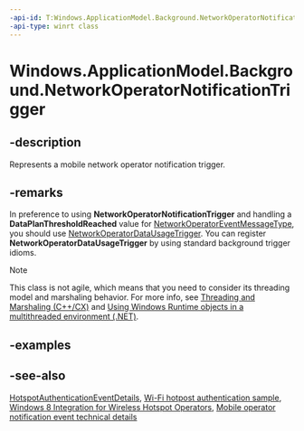 ```yaml
---
-api-id: T:Windows.ApplicationModel.Background.NetworkOperatorNotificationTrigger
-api-type: winrt class
---
```


<!-- Class syntax.
public class NetworkOperatorNotificationTrigger : Windows.ApplicationModel.Background.IBackgroundTrigger, Windows.ApplicationModel.Background.INetworkOperatorNotificationTrigger
-->

# Windows.ApplicationModel.Background.NetworkOperatorNotificationTrigger

## -description
Represents a mobile network operator notification trigger.

## -remarks
In preference to using **NetworkOperatorNotificationTrigger** and handling a **DataPlanThresholdReached** value for [NetworkOperatorEventMessageType](../windows.networking.networkoperators/networkoperatoreventmessagetype.md), you should use [NetworkOperatorDataUsageTrigger](networkoperatordatausagetrigger.md). You can register **NetworkOperatorDataUsageTrigger** by using standard background trigger idioms.

<!-- confirmed -->
> [!NOTE]
> This class is not agile, which means that you need to consider its threading model and marshaling behavior. For more info, see [Threading and Marshaling (C++/CX)](/cpp/cppcx/threading-and-marshaling-c-cx) and [Using Windows Runtime objects in a multithreaded environment (.NET)](/windows/uwp/threading-async/using-windows-runtime-objects-in-a-multithreaded-environment).

## -examples

## -see-also
[HotspotAuthenticationEventDetails](../windows.networking.networkoperators/hotspotauthenticationeventdetails.md), [Wi-Fi hotpost authentication sample](/samples/microsoft/windows-universal-samples/hotspotauthentication/), [Windows 8 Integration for Wireless Hotspot Operators](/windows-hardware/drivers/mobilebroadband/integrating-windows-with-wireless-hotspots), [Mobile operator notification event technical details](/windows-hardware/drivers/mobilebroadband/mobile-operator-notification-event-technical-details)
